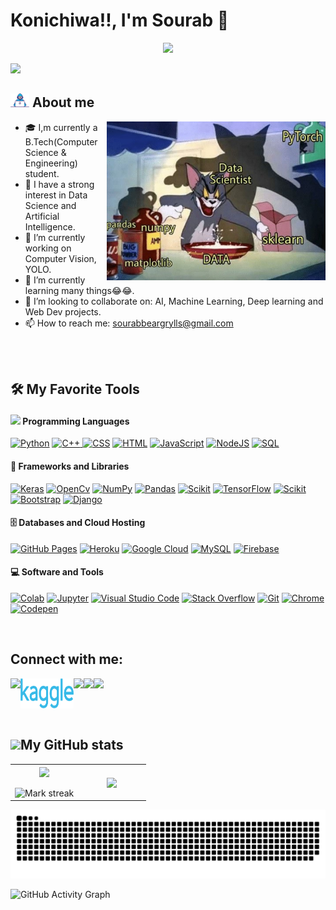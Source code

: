 # Konichiwa!!, I'm Sourab 👋



<p align="center">
  <a href="https://github.com/DenverCoder1/readme-typing-svg"><img src="https://readme-typing-svg.herokuapp.com?lines=Computer+Science+Student;|Data+Science%20|%20AI%20|%20ML%20Enthusiast;Full+Stack+Web+Developer(Django);Freelancer;Always%20learning%20new%20things&center=true&width=380&height=45"></a>
</p>


![](https://visitor-badge.glitch.me/badge?page_id=SourabHere.SourabHere)


## <img src="https://raw.githubusercontent.com/dev-akshat/archive/main/images/gifs/others/dev_boy.gif" width="30"> About me

<img src="https://github.com/SourabHere/SourabHere/blob/main/gifs/meme1.jpg" alt="dev_object" align="right" width="350" />

- 🎓 I,m currently a B.Tech(Computer Science & Engineering) student.
- 📝 I have a strong interest in Data Science and Artificial Intelligence.
- 🔭 I’m currently working on Computer Vision, YOLO.
- 🌱 I’m currently learning many things😂😂.
- 👯 I’m looking to collaborate on: AI, Machine Learning, Deep learning and Web Dev projects.
- 📫 How to reach me: sourabbeargrylls@gmail.com

<!--  
 ![](https://camo.githubusercontent.com/992babdffd8c74a1502de375fbdf7e4d54773242/68747470733a2f2f6d656469612e67697068792e636f6d2f6d656469612f53576f536b4e36447854737a71494b4571762f67697068792e676966)
 -->
 
 <br>
 <br>
 
 ## 🛠️ My Favorite Tools 
 
 #### <img src="https://emojis.slackmojis.com/emojis/images/1471045839/793/computerrage.gif?1471045839" width="25px"> Programming Languages
 
 
 <p>
   <a href="https://github.com/search?q=user%3ADenverCoder1+is%3Arepo+language%3Apython"><img alt="Python" src="https://img.shields.io/badge/Python%20-%2314354C.svg?logo=python&logoColor=white"></a>
 <a href="https://www.w3schools.com/cpp/" target="_blank"> 
    <img alt="C++" src="https://img.shields.io/badge/C++%20-%2300599C.svg?style=plastic&logo=c%2B%2B&logoColor=white">
  </a> 
    <a href="https://github.com/search?q=user%3ADenverCoder1+is%3Arepo+language%3Acss"><img alt="CSS" src="https://img.shields.io/badge/CSS%20-%231572B6.svg?logo=css3&logoColor=white"></a>
    <a href="https://github.com/search?q=user%3ADenverCoder1+is%3Arepo+language%3Ahtml"><img alt="HTML" src="https://img.shields.io/badge/HTML%20-%23E34F26.svg?logo=html5&logoColor=white"></a>
    <a href="https://github.com/search?q=user%3ADenverCoder1+is%3Arepo+language%3Ajavascript"><img alt="JavaScript" src="https://img.shields.io/badge/JavaScript%20-%23F7DF1E.svg?logo=javascript&logoColor=black"></a>
    <a href="https://github.com/search?q=user%3ADenverCoder1+is%3Arepo+language%3Ajavascript"><img alt="NodeJS" src="https://img.shields.io/badge/Node.js%20-%2343853D.svg?logo=node.js&logoColor=white"></a>
    <a href="https://github.com/search?q=user%3ADenverCoder1+is%3Arepo+language%3Asql"><img alt="SQL" src="https://img.shields.io/badge/SQL%20-%23025E8C.svg?logo=amazon-dynamodb&logoColor=white"></a>
  </p>
  
  
#### 🧰 Frameworks and Libraries

<p>
    <a href="#"><img alt="Keras" src="https://img.shields.io/badge/Keras%20-%23D00000.svg?logo=Keras&logoColor=white"></a>
    <a href="#"><img alt="OpenCv" src="https://img.shields.io/badge/-OpenCV-05122A?style=flat&logo=opencv&logoColor=5C3EE8"></a>
    <a href="#"><img alt="NumPy" src="https://img.shields.io/badge/Numpy%20-%23013243.svg?logo=numpy&logoColor=white"></a>
    <a href="#"><img alt="Pandas" src="https://img.shields.io/badge/Pandas%20-%23150458.svg?logo=pandas&logoColor=white"></a>
    <a href="#"><img alt="Scikit" src="https://img.shields.io/badge/Scikit%20-%23150458.svg?logo=scikit&logoColor=white"></a>
    <a href="#"><img alt="TensorFlow" src="https://img.shields.io/badge/TensorFlow%20-%23FF6F00.svg?logo=TensorFlow&logoColor=white"></a>  
 <a href="https://scikit-learn.org/" target="_blank">
    <img alt="Scikit" src="https://img.shields.io/badge/scikit_learn-F7931E?style=for-the-badge&logo=scikit-learn&logoColor=white">
  </a>
    <a href="#"><img alt="Bootstrap" src="https://img.shields.io/badge/Bootstrap-563D7C?style=for-the-badge&logo=bootstrap&logoColor=white"></a>
    <a href="#"><img alt="Django" src="https://img.shields.io/badge/Django-092E20?style=for-the-badge&logo=django&logoColor=white"></a>

</p>

#### 🗄️ Databases and Cloud Hosting

<p>
    <a href="#"><img alt="GitHub Pages" src="https://img.shields.io/badge/GitHub%20Pages-%23327FC7.svg?logo=github&logoColor=white"></a>
    <a href="#"><img alt="Heroku" src="https://img.shields.io/badge/Heroku%20-%23430098.svg?logo=heroku&logoColor=white"></a>
    <a href="#"><img alt="Google Cloud" src="https://img.shields.io/badge/Google%20Cloud-black?style=flat-square&logo=google-cloud"></a>
    <a href="#"><img alt="MySQL" src="https://img.shields.io/badge/MySQL-00000F?style=for-the-badge&logo=mysql&logoColor=white"></a>
    <a href="#"><img alt="Firebase" src ="https://img.shields.io/badge/Firebase-%23316192.svg?logo=firebase&logoColor=white"></a>

</p>


#### 💻 Software and Tools

<p>
    <a href="#"><img alt="Colab" src="https://img.shields.io/badge/-Google%20Colab-05122A?style=flat&logo=google-colab&logoColor=F9AB00"></a>
    <a href="#"><img alt="Jupyter" src="https://img.shields.io/badge/Jupyter%20-%23F37626.svg?logo=Jupyter&logoColor=white"></a>
    <a href="#"><img alt="Visual Studio Code" src="https://img.shields.io/badge/Visual%20Studio%20Code-0078d7.svg?logo=visual-studio-code&logoColor=white"></a>
    <a href="#"><img alt="Stack Overflow" src="https://img.shields.io/badge/-Stack%20Overflow-FE7A16?logo=stack-overflow&logoColor=white"></a>
    <a href="#"><img alt="Git" src="https://img.shields.io/badge/Git%20-%23F05033.svg?logo=git&logoColor=white"></a>
    <a href="#"><img alt="Chrome" src="https://img.shields.io/badge/Chrome-3DDC84?logo=google-chrome&logoColor=white"></a>
    <a href="#"><img alt="Codepen" src="https://img.shields.io/badge/Codepen-000000.svg?logo=codepen&logoColor=white"></a>   
    
</p>

 <br>
 
## Connect with me:

<p align = "center">

<!-- [<img src="https://img.shields.io/badge/kaggle-%2312100E.svg?&style=for-the-badge&logo=kaggle&logoColor=white&color=skyblue" />](https://www.kaggle.com/sourabpaul)   -->
  
  <a href="https://www.linkedin.com/in/sourab-paul-95ba77220/">
  <img align="left" src="https://img.icons8.com/color/48/000000/linkedin.png" />
</a>
  
<a href="https://www.kaggle.com/sourabpaul">
  <img align="left" src="https://github.com/SourabHere/SourabHere/blob/main/gifs/Kaggle_logo.png" width='85' height='48'>
</a>
  
<a href="mailto:sourabbeargrylls@gmail.com">
  <img align="left" src="https://img.icons8.com/color/48/000000/gmail.png" />
</a>

<a href="https://www.instagram.com/100rab__here/?hl=en">
  <img align="left" src="https://img.icons8.com/fluency/48/000000/instagram-new.png" />
</a>

<a href="https://twitter.com/Sourab63373993">
  <img align="left" src="https://img.icons8.com/color/48/4a90e2/twitter--v2.png"/>
</a>
</br>
</br>
  
  
</p> 

<br>
 
 ## <img src="https://media.giphy.com/media/iY8CRBdQXODJSCERIr/giphy.gif" width="30px">My GitHub stats
<!--  <div align=center>
</div>

  
  <br>
  <p align="center">
  <img src="https://github.com/DHANOLA/DHANOLA/raw/output/github-contribution-grid-snake.svg" alt="snake"></center>
</p> -->
 
<table border="0" align="center">
<tr border="0">
<td width="50%" align="center">
  <img  align="center"  src="https://github-readme-stats.vercel.app/api?username=SourabHere&theme=cobalt&show_icons=true&count_private=true" />
  <br></br>
<!--   <img  title="🔥 Get streak stats for your profile at git.io/streak-stats" alt="Mark streak" src="https://github-readme-streak-stats.herokuapp.com/?user=mark123jesper&theme=dark&hide_border=true" /> -->
  <img  title="🔥 Get streak stats for your profile at git.io/streak-stats" alt="Mark streak" src="http://github-readme-streak-stats.herokuapp.com?user=SourabHere&theme=dark&hide_border=true&date_format=M%20j%5B%2C%20Y%5D" />
  
<!-- [![GitHub Streak](http://github-readme-streak-stats.herokuapp.com?user=SourabHere&theme=dark&hide_border=true&date_format=M%20j%5B%2C%20Y%5D)](https://git.io/streak-stats) -->
  
</td>

<td width="50%" align="center">

  <img  align="center"  src="https://github-readme-stats.anuraghazra1.vercel.app/api/top-langs/?username=SourabHere&theme=dark&hide_border=true&no-bg=true&no-frame=true&langs_count=10"/>
  
  </td>
</tr>
</table>


<div align=center>
</div>     

  <p align="center">
  <img src="https://github.com/DHANOLA/DHANOLA/raw/output/github-contribution-grid-snake.svg" alt="snake"></center>
</p>

![GitHub Activity Graph](https://activity-graph.herokuapp.com/graph?username=SourabHere&bg_color=000000&color=4fff67&line=4fff67&point=ffffff&area=true&hide_border=true)  </p>

<br>


